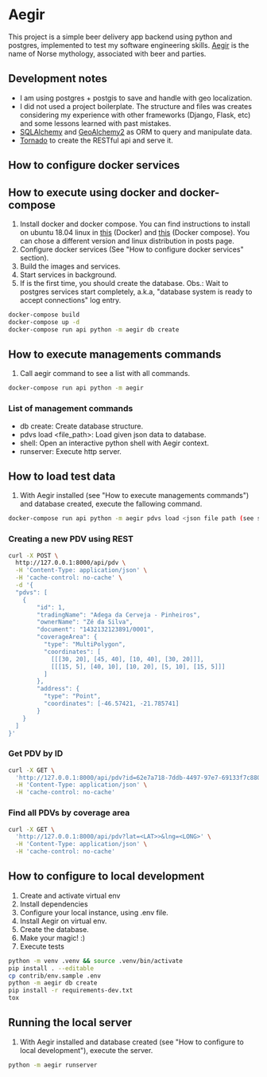 # Aegir
This project is a simple beer delivery app backend using python and postgres, implemented to test my software engineering skills. [Aegir](https://en.wikipedia.org/wiki/%C3%86gir) is the name of Norse mythology, associated with beer and parties.

## Development notes
- I am using postgres + postgis to save and handle with geo localization.
- I did not used a project boilerplate. The structure and files was creates considering my experience with other frameworks (Django, Flask, etc) and some lessons learned with past mistakes.
- [SQLAlchemy](https://www.sqlalchemy.org/) and [GeoAlchemy2](https://geoalchemy-2.readthedocs.io/en/latest/) as ORM to query and manipulate data.
- [Tornado](https://www.tornadoweb.org/en/stable/) to create the RESTful api and serve it.

## How to configure docker services

## How to execute using docker and docker-compose
1. Install docker and docker compose. You can find instructions to install on ubuntu 18.04 linux in [this](https://www.digitalocean.com/community/tutorials/how-to-install-and-use-docker-on-ubuntu-18-04) (Docker) and [this](https://www.digitalocean.com/community/tutorials/how-to-install-docker-compose-on-ubuntu-18-04) (Docker compose). You can chose a different version and linux distribution in posts page.
2. Configure docker services (See "How to configure docker services" section).
3. Build the images and services.
4. Start services in background.
5. If is the first time, you should create the database. Obs.: Wait to postgres services start completely, a.k.a, "database system is ready to accept connections" log entry.

```bash
docker-compose build
docker-compose up -d
docker-compose run api python -m aegir db create
```  

## How to execute managements commands
1. Call aegir command to see a list with all commands.

```bash
docker-compose run api python -m aegir
``` 

### List of management commands
- db create: Create database structure.
- pdvs load <file_path>: Load given json data to database.
- shell: Open an interactive python shell with Aegir context.
- runserver: Execute http server. 

## How to load test data
1. With Aegir installed (see "How to execute managements commands") and database created, execute the fallowing command.

```bash
docker-compose run api python -m aegir pdvs load <json file path (see sample at contri/data.sample.json)>
```

### Creating a new PDV using REST
```bash
curl -X POST \
  http://127.0.0.1:8000/api/pdv \
  -H 'Content-Type: application/json' \
  -H 'cache-control: no-cache' \
  -d '{
  "pdvs": [ 
    {
        "id": 1, 
        "tradingName": "Adega da Cerveja - Pinheiros",
        "ownerName": "Zé da Silva",
        "document": "1432132123891/0001",
        "coverageArea": { 
          "type": "MultiPolygon", 
          "coordinates": [
            [[[30, 20], [45, 40], [10, 40], [30, 20]]], 
            [[[15, 5], [40, 10], [10, 20], [5, 10], [15, 5]]]
          ]
        },
        "address": { 
          "type": "Point",
          "coordinates": [-46.57421, -21.785741]
        }
    }
  ]
}'
```

### Get PDV by ID
```bash
curl -X GET \
  'http://127.0.0.1:8000/api/pdv?id=62e7a718-7ddb-4497-97e7-69133f7c8801' \
  -H 'Content-Type: application/json' \
  -H 'cache-control: no-cache'
```

### Find all PDVs by coverage area
```bash
curl -X GET \
  'http://127.0.0.1:8000/api/pdv?lat=<LAT>>&lng=<LONG>' \
  -H 'Content-Type: application/json' \
  -H 'cache-control: no-cache'
```

## How to configure to local development
1. Create and activate virtual env
2. Install dependencies
3. Configure your local instance, using .env file.
4. Install Aegir on virtual env.
4. Create the database.
5. Make your magic! :)
6. Execute tests

```bash
python -m venv .venv && source .venv/bin/activate
pip install . --editable
cp contrib/env.sample .env
python -m aegir db create
pip install -r requirements-dev.txt
tox
```

## Running the local server
1. With Aegir installed and database created (see "How to configure to local development"), execute the server.
```bash
python -m aegir runserver
```
